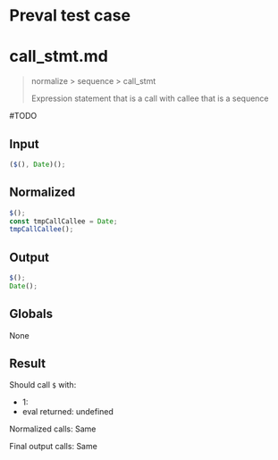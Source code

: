 # Preval test case

# call_stmt.md

> normalize > sequence > call_stmt
>
> Expression statement that is a call with callee that is a sequence

#TODO

## Input

`````js filename=intro
($(), Date)();
`````

## Normalized

`````js filename=intro
$();
const tmpCallCallee = Date;
tmpCallCallee();
`````

## Output

`````js filename=intro
$();
Date();
`````

## Globals

None

## Result

Should call `$` with:
 - 1: 
 - eval returned: undefined

Normalized calls: Same

Final output calls: Same
